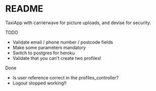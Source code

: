 # README

TaxiApp with carrierwave for picture uploads, and devise for security.

TODO
* Validate email / phone number / postcode fields
* Make some parameters mandatory
* Switch to postgres for heroku
* Validate that you can't create two profiles!

Done
* Is user reference correct in the profiles_controller?
* Logout stopped working!!
